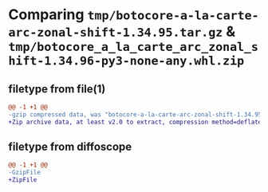 # Comparing `tmp/botocore-a-la-carte-arc-zonal-shift-1.34.95.tar.gz` & `tmp/botocore_a_la_carte_arc_zonal_shift-1.34.96-py3-none-any.whl.zip`

## filetype from file(1)

```diff
@@ -1 +1 @@
-gzip compressed data, was "botocore-a-la-carte-arc-zonal-shift-1.34.95.tar", last modified: Wed May  1 01:06:10 2024, max compression
+Zip archive data, at least v2.0 to extract, compression method=deflate
```

## filetype from diffoscope

```diff
@@ -1 +1 @@
-GzipFile
+ZipFile
```


